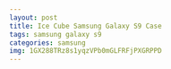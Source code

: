 ```yaml
---
layout: post
title: Ice Cube Samsung Galaxy S9 Case
tags: samsung galaxy s9
categories: samsung
img: 1GX288TRz8s1yqzVPb0mGLFRFjPXGRPPD
---
```

